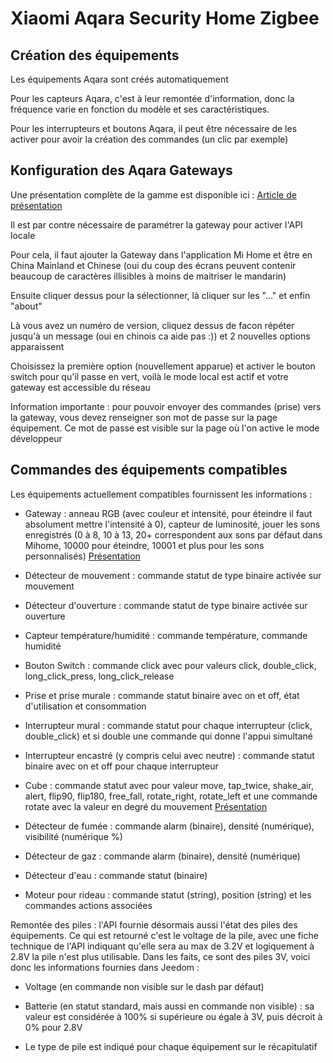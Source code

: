 # Xiaomi Aqara Security Home Zigbee

## Création des équipements

Les équipements Aqara sont créés automatiquement

Pour les capteurs Aqara, c'est à leur remontée d'information, donc la fréquence varie en fonction du modèle et ses caractéristiques.

Pour les interrupteurs et boutons Aqara, il peut être nécessaire de les activer pour avoir la création des commandes (un clic par exemple)

## Konfiguration des Aqara Gateways

Une présentation complète de la gamme est disponible ici : [Article de présentation](https://lunarok-domotique.com/plugins-jeedom/xiaomi-home-jeedom/aqara-lumi-xiaomi-smart-home-security/)

Il est par contre nécessaire de paramétrer la gateway pour activer l'API locale

Pour cela, il faut ajouter la Gateway dans l'application Mi Home et être en China Mainland et Chinese (oui du coup des écrans peuvent contenir beaucoup de caractères illisibles à moins de maitriser le mandarin)

Ensuite cliquer dessus pour la sélectionner, là cliquer sur les "..." et enfin "about"

Là vous avez un numéro de version, cliquez dessus de facon répéter jusqu'à un message (oui en chinois ca aide pas :)) et 2 nouvelles options apparaissent

Choisissez la première option (nouvellement apparue) et activer le bouton switch pour qu'il passe en vert, voilà le mode local est actif et votre gateway est accessible du réseau

Information importante : pour pouvoir envoyer des commandes (prise) vers la gateway, vous devez renseigner son mot de passe sur la page équipement. Ce mot de passe est visible sur la page où l'on active le mode développeur

## Commandes des équipements compatibles

Les équipements actuellement compatibles fournissent les informations :

* Gateway : anneau RGB (avec couleur et intensité, pour éteindre il faut absolument mettre l'intensité à 0), capteur de luminosité, jouer les sons enregistrés (0 à 8, 10 à 13, 20+ correspondent aux sons par défaut dans Mihome, 10000 pour éteindre, 10001 et plus pour les sons personnalisés) [Présentation](https://lunarok-domotique.com/2017/03/mi-smart-gateway-domotique-jeedom/)

* Détecteur de mouvement : commande statut de type binaire activée sur mouvement

* Détecteur d'ouverture : commande statut de type binaire activée sur ouverture

* Capteur température/humidité : commande température, commande humidité

* Bouton Switch : commande click avec pour valeurs click, double_click, long_click_press, long_click_release

* Prise et prise murale : commande statut binaire avec on et off, état d'utilisation et consommation

* Interrupteur mural : commande statut pour chaque interrupteur (click, double_click) et si double une commande qui donne l'appui simultané

* Interrupteur encastré (y compris celui avec neutre) : commande statut binaire avec on et off pour chaque interrupteur

* Cube : commande statut avec pour valeur move, tap_twice, shake_air, alert, flip90, flip180, free_fall, rotate_right, rotate_left et une commande rotate avec la valeur en degré du mouvement [Présentation](https://lunarok-domotique.com/2017/03/aqara-xiaomi-magic-controller-utilisation-dans-jeedom/)

* Détecteur de fumée : commande alarm (binaire), densité (numérique), visibilité (numérique %)

* Détecteur de gaz : commande alarm (binaire), densité (numérique)

* Détecteur d'eau : commande statut (binaire)

* Moteur pour rideau : commande statut (string), position (string) et les commandes actions associées

Remontée des piles : l'API fournie désormais aussi l'état des piles des équipements. Ce qui est retourné c'est le voltage de la pile, avec une fiche technique de l'API indiquant qu'elle sera au max de 3.2V et logiquement à 2.8V la pile n'est plus utilisable. Dans les faits, ce sont des piles 3V, voici donc les informations fournies dans Jeedom :

* Voltage (en commande non visible sur le dash par défaut)

* Batterie (en statut standard, mais aussi en commande non visible) : sa valeur est considérée à 100% si supérieure ou égale à 3V, puis décroit à 0% pour 2.8V

* Le type de pile est indiqué pour chaque équipement sur le récapitulatif